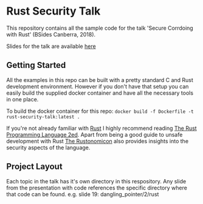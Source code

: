 Rust Security Talk
==================

This repository contains all the sample code for the talk 'Secure Corrdoing with Rust' (BSides Canberra, 2018).

Slides for the talk are available [here](http://securecode.rs/bsidescbr2018.pdf)


Getting Started
---------------

All the examples in this repo can be built with a pretty standard C and Rust development environment.
However if you don't have that setup you can easily build the supplied docker container and have all the necessary tools in one place.

To build the docker container for this repo:
`docker build -f Dockerfile -t rust-security-talk:latest .`

If you're not already familiar with [Rust](https://www.rust-lang.org/en-US/) I highly recommend reading [The Rust Programming Language 2ed](https://doc.rust-lang.org/book/second-edition/). Apart from being a good guide to unsafe development with Rust [The Rustonomicon](https://doc.rust-lang.org/nomicon/) also provides insights into the security aspects of the language.


Project Layout
--------------

Each topic in the talk has it's own directory in this respository. Any slide from the presentation with code references the specific directory where that code can be found. e.g. slide 19: dangling_pointer/2/rust
